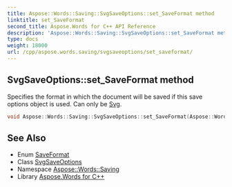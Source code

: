 ```yaml
---
title: Aspose::Words::Saving::SvgSaveOptions::set_SaveFormat method
linktitle: set_SaveFormat
second_title: Aspose.Words for C++ API Reference
description: 'Aspose::Words::Saving::SvgSaveOptions::set_SaveFormat method. Specifies the format in which the document will be saved if this save options object is used. Can only be Svg in C++.'
type: docs
weight: 18000
url: /cpp/aspose.words.saving/svgsaveoptions/set_saveformat/
---
```

## SvgSaveOptions::set_SaveFormat method


Specifies the format in which the document will be saved if this save options object is used. Can only be [Svg](../../../aspose.words/saveformat/).

```cpp
void Aspose::Words::Saving::SvgSaveOptions::set_SaveFormat(Aspose::Words::SaveFormat value) override
```

## See Also

* Enum [SaveFormat](../../../aspose.words/saveformat/)
* Class [SvgSaveOptions](../)
* Namespace [Aspose::Words::Saving](../../)
* Library [Aspose.Words for C++](../../../)
